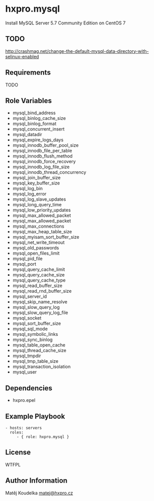hxpro.mysql
===========

Install MySQL Server 5.7 Community Edition on CentOS 7

TODO
----
http://crashmag.net/change-the-default-mysql-data-directory-with-selinux-enabled

Requirements
------------

TODO

Role Variables
--------------
  - mysql_bind_address
  - mysql_binlog_cache_size
  - mysql_binlog_format
  - mysql_concurrent_insert
  - mysql_datadir
  - mysql_expire_logs_days
  - mysql_innodb_buffer_pool_size
  - mysql_innodb_file_per_table
  - mysql_innodb_flush_method
  - mysql_innodb_force_recovery
  - mysql_innodb_log_file_size
  - mysql_innodb_thread_concurrency
  - mysql_join_buffer_size
  - mysql_key_buffer_size
  - mysql_log_bin
  - mysql_log_error
  - mysql_log_slave_updates
  - mysql_long_query_time
  - mysql_low_priority_updates
  - mysql_max_allowed_packet
  - mysql_max_allowed_packet
  - mysql_max_connections
  - mysql_max_heap_table_size
  - mysql_myisam_sort_buffer_size
  - mysql_net_write_timeout
  - mysql_old_passwords
  - mysql_open_files_limit
  - mysql_pid_file
  - mysql_port
  - mysql_query_cache_limit
  - mysql_query_cache_size
  - mysql_query_cache_type
  - mysql_read_buffer_size
  - mysql_read_rnd_buffer_size
  - mysql_server_id
  - mysql_skip_name_resolve
  - mysql_slow_query_log
  - mysql_slow_query_log_file
  - mysql_socket
  - mysql_sort_buffer_size
  - mysql_sql_mode
  - mysql_symbolic_links
  - mysql_sync_binlog
  - mysql_table_open_cache
  - mysql_thread_cache_size
  - mysql_tmpdir
  - mysql_tmp_table_size
  - mysql_transaction_isolation
  - mysql_user

Dependencies
------------

 - hxpro.epel

Example Playbook
----------------

    - hosts: servers
      roles:
         - { role: hxpro.mysql }

License
-------

WTFPL

Author Information
------------------

Matěj Koudelka <matej@hxpro.cz>
